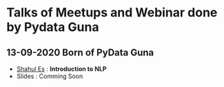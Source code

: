 # Talks of Meetups and Webinar done by Pydata Guna

## 13-09-2020 Born of PyData Guna

* [Shahul Es](https://github.com/shahules786) : **Introduction to NLP**
* Slides : Comming Soon
